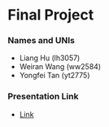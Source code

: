 # Final Project
### Names and UNIs
- Liang Hu (lh3057)   
- Weiran Wang (ww2584)
- Yongfei Tan (yt2775)
  
### Presentation Link
- [Link](https://youtu.be/7tAQgbFIOnM)

